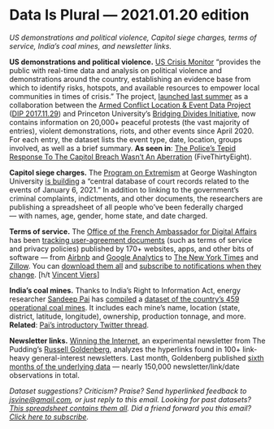 Data Is Plural — 2021.01.20 edition
===================================

*US demonstrations and political violence, Capitol siege charges, terms of service, India’s coal mines, and newsletter links.*


__US demonstrations and political violence.__ [US Crisis Monitor](https://acleddata.com/special-projects/us-crisis-monitor/) “provides the public with real-time data and analysis on political violence and demonstrations around the country, establishing an evidence base from which to identify risks, hotspots, and available resources to empower local communities in times of crisis.” The project, [launched last summer](https://acleddata.com/2020/07/09/introducing-the-us-crisis-monitor/) as a collaboration between the [Armed Conflict Location & Event Data Project](https://www.acleddata.com/about-acled/) ([DIP 2017.11.29](https://tinyletter.com/data-is-plural/letters/data-is-plural-2017-11-29-edition)) and Princeton University’s [Bridging Divides Initiative](https://bridgingdivides.princeton.edu/), now contains information on 20,000+ peaceful protests (the vast majority of entries), violent demonstrations, riots, and other events since April 2020. For each entry, the dataset lists the event type, date, location, groups involved, as well as a brief summary. __As seen in__: [The Police’s Tepid Response To The Capitol Breach Wasn’t An Aberration](https://fivethirtyeight.com/features/the-polices-tepid-response-to-the-capitol-breach-wasnt-an-aberration/) (FiveThirtyEight).


__Capitol siege charges.__ The [Program on Extremism](https://extremism.gwu.edu/) at George Washington University [is building](https://extremism.gwu.edu/Capitol-Hill-Cases) a “central database of court records related to the events of January 6, 2021.” In addition to linking to the government’s criminal complaints, indictments, and other documents, the researchers are publishing a spreadsheet of all people who’ve been federally charged — with names, age, gender, home state, and date charged.


__Terms of service.__ The [Office of the French Ambassador for Digital Affairs](https://disinfo.quaidorsay.fr/en) has been [tracking user-agreement documents](https://disinfo.quaidorsay.fr/en/cgus) (such as terms of service and privacy policies) published by 170+ websites, apps, and other bits of software — from [Airbnb](https://github.com/ambanum/CGUs-versions/tree/master/Airbnb) and [Google Analytics](https://github.com/ambanum/CGUs-versions/tree/master/Google%20Analytics) to [The New York Times](https://github.com/ambanum/CGUs-versions/tree/master/The%20New%20York%20Times) and [Zillow](https://github.com/ambanum/CGUs-versions/tree/master/Zillow). You can [download them all](https://github.com/ambanum/CGUs-versions/releases) and [subscribe to notifications when they change](https://github.com/ambanum/CGUs#be-notified). [h/t [Vincent Viers](https://twitter.com/vincentviers/status/1349656682163556352)]


__India’s coal mines.__ Thanks to India’s Right to Information Act, energy researcher [Sandeep Pai](https://twitter.com/Sandeeppaii) has [compiled](https://iopscience.iop.org/article/10.1088/2633-1357/abdbbb) a [dataset of the country’s 459 operational coal mines](https://dataverse.harvard.edu/dataset.xhtml?persistentId=doi:10.7910/DVN/TDEK8O). It includes each mine’s name, location (state, district, latitude, longitude), ownership, production tonnage, and more. __Related__: [Pai’s introductory Twitter thread](https://twitter.com/Sandeeppaii/status/1349940755805028353).


__Newsletter links.__ [Winning the Internet](https://pudding.cool/projects/newsletter/), an experimental newsletter from The Pudding’s [Russell Goldenberg](https://russellgoldenberg.com/), analyzes the hyperlinks found in 100+ link-heavy general-interest newsletters. Last month, Goldenberg published [sixth months of the underlying data](https://github.com/the-pudding/data/tree/master/winning-the-internet) — nearly 150,000 newsletter/link/date observations in total.


*Dataset suggestions? Criticism? Praise? Send hyperlinked feedback to jsvine@gmail.com, or just reply to this email. Looking for past datasets? [This spreadsheet contains them all](https://docs.google.com/spreadsheets/d/1wZhPLMCHKJvwOkP4juclhjFgqIY8fQFMemwKL2c64vk). Did a friend forward you this email? [Click here to subscribe](https://tinyletter.com/data-is-plural).*
